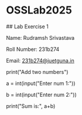 # OSSLab2025



\## Lab Exercise 1

Name: Rudramsh Srivastava

Roll Number: 231b274

Email: 231b274@juetguna.in



print("Add two numbers")

a = int(input("Enter num 1:"))

b = int(input("Enter num 2:"))

print("Sum is:", a+b)

